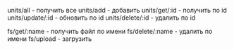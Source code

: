 units/all - получить все
units/add - добавить 
units/get/:id - получить по id
units/update/:id - обновить по id
units/delete/:id - удалить по id

fs/get/:name - получить файл по имени
fs/delete/:name - удалить по имени
fs/upload - загрузить